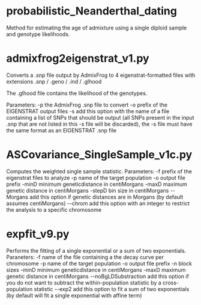 # probabilistic_Neanderthal_dating
Method for estimating the age of admixture using a single diploid sample and genotype likelihoods.

# admixfrog2eigenstrat_v1.py
Converts a \.snp file output by AdmixFrog to 4 eigenstrat-formatted files with extensions .snp / .geno / .ind / .glhood

The .glhood file contains the likelihood of the genotypes.

Parameters:
  -p the AdmixFrog .snp file to convert
  -o prefix of the EIGENSTRAT output files
  -s add this option with the name of a file containing a list of SNPs that should be output (all SNPs present in the input .snp that are not listed in this -s file will be discarded), the -s file must have the same format as an EIGENSTRAT .snp file

# ASCovariance_SingleSample_v1c.py
Computes the weighted single sample statistic.
Parameters:
  -f  prefix of the eigenstrat files to analyze
  -p  name of the target population
  -o  output file prefix
  -minD minimum geneticdistance in centiMorgans
  -maxD maximum genetic distance in centiMorgans
  -stepD  bin size in centiMorgans
  --Morgans add this option if genetic distances are in Morgans (by default assumes centiMorgans)
  --chrom add this option with an integer to restrict the analysis to a specific chromosome
  
  # expfit_v9.py
  Performs the fitting of a single exponential or a sum of two exponentials.
  Paraneters:
    -f  name of the file containing a the decay curve per chromosome
    -p  name of the target population
    -o  output file prefix
    -n  block sizes
    -minD minimum geneticdistance in centiMorgans
    -maxD maximum genetic distance in centiMorgans
    --noBgLDSubstraction  add this option if you do not want to subtract the within-population statistic by a cross-population statistic
    --exp2  add this option to fit a sum of two exponentials (by default will fit a single exponential with affine term)
 
